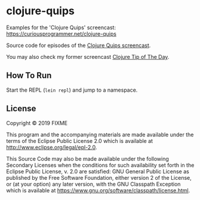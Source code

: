 # clojure-quips

Examples for the 'Clojure Quips' screencast: https://curiousprogrammer.net/clojure-quips

Source code for episodes of the [Clojure Quips screencast](https://curiousprogrammer.net/clojure-quips/).

You may also check my former screencast [Clojure Tip of The Day](https://curiousprogrammer.net/clojure-tip-of-the-day-screencast/).

## How To Run

Start the REPL (`lein repl`) and jump to a namespace.

## License

Copyright © 2019 FIXME

This program and the accompanying materials are made available under the
terms of the Eclipse Public License 2.0 which is available at
http://www.eclipse.org/legal/epl-2.0.

This Source Code may also be made available under the following Secondary
Licenses when the conditions for such availability set forth in the Eclipse
Public License, v. 2.0 are satisfied: GNU General Public License as published by
the Free Software Foundation, either version 2 of the License, or (at your
option) any later version, with the GNU Classpath Exception which is available
at https://www.gnu.org/software/classpath/license.html.
